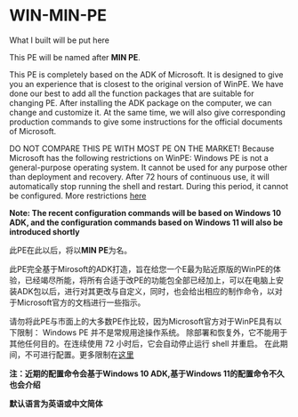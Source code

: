 # WIN-MIN-PE
What I built will be put here

This PE will be named after **MIN PE**.

This PE is completely based on the ADK of Microsoft. It is designed to give you an experience that is closest to the original version of WinPE. We have done our best to add all the function packages that are suitable for changing PE. After installing the ADK package on the computer, we can change and customize it. At the same time, we will also give corresponding production commands to give some instructions for the official documents of Microsoft.

DO NOT COMPARE THIS PE WITH MOST PE ON THE MARKET! Because Microsoft has the following restrictions on WinPE:
Windows PE is not a general-purpose operating system. It cannot be used for any purpose other than deployment and recovery. After 72 hours of continuous use, it will automatically stop running the shell and restart. During this period, it cannot be configured. More restrictions [here](https://learn.microsoft.com/zh-cn/windows-hardware/manufacture/desktop/winpe-intro?view=windows-10) 

**Note: The recent configuration commands will be based on Windows 10 ADK, and the configuration commands based on Windows 11 will also be introduced shortly**

此PE在此以后，将以**MIN PE**为名。

此PE完全基于Mirosoft的ADK打造，旨在给您一个E最为贴近原版的WinPE的体验，已经竭尽所能，将所有合适于改PE的功能包全部已经加上，可以在电脑上安装ADK包以后，进行对其更改与自定义，同时，也会给出相应的制作命令，以对于Microsoft官方的文档进行一些指示。

请勿将此PE与市面上的大多数PE作比较，因为Microsoft官方对于WinPE具有以下限制：
Windows PE 并不是常规用途操作系统。 除部署和恢复外，它不能用于其他任何目的。在连续使用 72 小时后，它会自动停止运行 shell 并重启。 在此期间，不可进行配置。更多限制在[这里](https://learn.microsoft.com/zh-cn/windows-hardware/manufacture/desktop/winpe-intro?view=windows-10) 

**注：近期的配置命令会基于Windows 10 ADK,基于Windows 11的配置命令不久也会介绍**

**默认语言为英语或中文简体**
